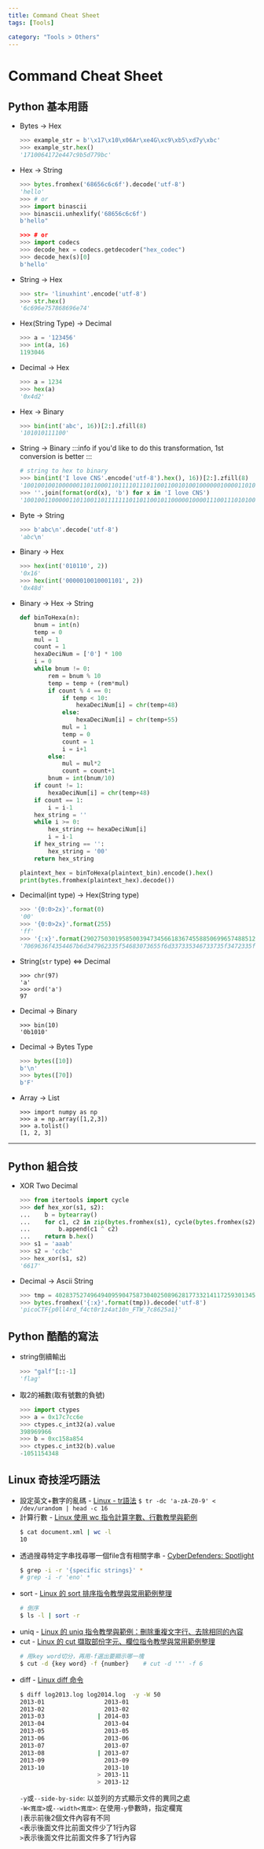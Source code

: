 ```yaml
---
title: Command Cheat Sheet
tags: [Tools]

category: "Tools > Others"
---
```


# Command Cheat Sheet
## Python 基本用語
* Bytes $\to$ Hex
    ```python
    >>> example_str = b'\x17\x10\x06Ar\xe4G\xc9\xb5\xd7y\xbc'
    >>> example_str.hex()
    '1710064172e447c9b5d779bc'
    ```

* Hex $\to$ String
    ```python
    >>> bytes.fromhex('68656c6c6f').decode('utf-8')
    'hello'
    >>> # or
    >>> import binascii
    >>> binascii.unhexlify('68656c6c6f')
    b'hello"
    
    >>> # or
    >>> import codecs
    >>> decode_hex = codecs.getdecoder("hex_codec")
    >>> decode_hex(s)[0]
    b'hello'
    ```
    
* String $\to$ Hex
    ```python
    >>> str= 'linuxhint'.encode('utf-8')
    >>> str.hex()
    '6c696e757868696e74'
    ```

* Hex(String Type) $\to$ Decimal
    ```python
    >>> a = '123456'
    >>> int(a, 16)
    1193046
    ```

* Decimal $\to$ Hex
    ```python
    >>> a = 1234
    >>> hex(a)
    '0x4d2'
    ```
    
* Hex $\to$ Binary
    ```python
    >>> bin(int('abc', 16))[2:].zfill(8)
    '101010111100'
    ```

* String $\to$ Binary
    :::info
    if you'd like to do this transformation, 1st conversion is better
    :::
    ```python
    # string to hex to binary
    >>> bin(int('I love CNS'.encode('utf-8').hex(), 16))[2:].zfill(8)
    '1001001001000000110110001101111011101100110010100100000010000110100111001010011'
    >>> ''.join(format(ord(x), 'b') for x in 'I love CNS')
    '10010011000001101100110111111101101100101100000100001110011101010011'
    ```

* Byte $\to$ String
    ```python
    >>> b'abc\n'.decode('utf-8')
    'abc\n'
    ```

* Binary $\to$ Hex
    ```python
    >>> hex(int('010110', 2))
    '0x16'
    >>> hex(int('0000010010001101', 2))
    '0x48d'
    ```

* Binary $\to$ Hex $\to$ String
    ```python
    def binToHexa(n):
        bnum = int(n)
        temp = 0
        mul = 1
        count = 1
        hexaDeciNum = ['0'] * 100
        i = 0
        while bnum != 0:
            rem = bnum % 10
            temp = temp + (rem*mul)
            if count % 4 == 0:
                if temp < 10:
                    hexaDeciNum[i] = chr(temp+48)
                else:
                    hexaDeciNum[i] = chr(temp+55)
                mul = 1
                temp = 0
                count = 1
                i = i+1
            else:
                mul = mul*2
                count = count+1
            bnum = int(bnum/10)
        if count != 1:
            hexaDeciNum[i] = chr(temp+48)
        if count == 1:
            i = i-1
        hex_string = ''
        while i >= 0:
            hex_string += hexaDeciNum[i]
            i = i-1
        if hex_string == '':
            hex_string = '00'
        return hex_string
    
    plaintext_hex = binToHexa(plaintext_bin).encode().hex() 
    print(bytes.fromhex(plaintext_hex).decode())
    ```

* Decimal(int type) $\to$ Hex(String type)
    ```python
    >>> '{0:0>2x}'.format(0)
    '00'
    >>> '{0:0>2x}'.format(255)
    'ff'
    >>> '{:x}'.format(290275030195850039473456618367455885069965748851278076756743720446703314517401359267322769037469251445384426639837648598397)
    '7069636f4354467b6d347962335f54683073655f6d337335346733735f3472335f646966757272656e745f313737323733357d'
    ```

* String(`str` type) $\iff$ Decimal
    ```python!
    >>> chr(97)
    'a'
    >>> ord('a')
    97
    ```
* Decimal $\to$ Binary
    ```python!
    >>> bin(10)
    '0b1010'
    ```
* Decimal $\to$ Bytes Type
    ```python
    >>> bytes([10])
    b'\n'
    >>> bytes([70])
    b'F'
    ```
    
* Array $\to$ List
    ```python!
    >>> import numpy as np
    >>> a = np.array([1,2,3])
    >>> a.tolist()
    [1, 2, 3]
    ```
---
## Python 組合技
* XOR Two Decimal
    ```python
    >>> from itertools import cycle
    >>> def hex_xor(s1, s2):
    ...    b = bytearray()
    ...    for c1, c2 in zip(bytes.fromhex(s1), cycle(bytes.fromhex(s2))):
    ...        b.append(c1 ^ c2)
    ...    return b.hex()
    >>> s1 = 'aaab'
    >>> s2 = 'ccbc'
    >>> hex_xor(s1, s2)
    '6617'
    ```
* Decimal $\to$ Ascii String
    ```python
    >>> tmp = 4028375274964940959047587304025089628177332141172593013450629550958369516176531641246900741346661851279741
    >>> bytes.fromhex('{:x}'.format(tmp)).decode('utf-8')
    'picoCTF{p0ll4rd_f4ct0r1z4at10n_FTW_7c8625a1}'
    ```
    
## Python 酷酷的寫法
* string倒續輸出
    ```python
    >>> "galf"[::-1]
    'flag'
    ```
* 取2的補數(取有號數的負號)
    ```python
    >>> import ctypes
    >>> a = 0x17c7cc6e
    >>> ctypes.c_int32(a).value
    398969966
    >>> b = 0xc158a854
    >>> ctypes.c_int32(b).value
    -1051154348
    ```

## Linux 奇技淫巧語法
* 設定英文+數字的亂碼 - [Linux - tr語法](https://www.runoob.com/linux/linux-comm-tr.html)
    `$ tr -dc 'a-zA-Z0-9' < /dev/urandom | head -c 16`
* 計算行數 - [Linux 使用 wc 指令計算字數、行數教學與範例](https://blog.gtwang.org/linux/linux-wc-command-tutorial-examples/)
    ```bash
    $ cat document.xml | wc -l
    10
    ```
* 透過搜尋特定字串找尋哪一個file含有相關字串 - [CyberDefenders: Spotlight](https://forensicskween.com/ctf/cyberdefenders/spotlight/#)
    ```bash
    $ grep -i -r '{specific strings}' *
    # grep -i -r 'eno' *
    ```
* sort - [Linux 的 sort 排序指令教學與常用範例整理](https://blog.gtwang.org/linux/linux-sort-command-tutorial-and-examples/)
    ```bash
    # 倒序
    $ ls -l | sort -r
    ```
* uniq - [Linux 的 uniq 指令教學與範例：刪除重複文字行、去除相同的內容](https://blog.gtwang.org/linux/linux-uniq-command-tutorial/)
* cut - [Linux 的 cut 擷取部份字元、欄位指令教學與常用範例整理](https://blog.gtwang.org/linux/linux-cut-command-tutorial-and-examples/)
    ```bash
    # 用key word切分，再用-f選出要顯示哪一塊
    $ cut -d {key word} -f {number}    # cut -d '"' -f 6
    ```
* diff - [Linux diff 命令](https://www.runoob.com/linux/linux-comm-diff.html)
    ```bash
    $ diff log2013.log log2014.log  -y -W 50
    2013-01                 2013-01
    2013-02                 2013-02
    2013-03               | 2014-03
    2013-04                 2013-04
    2013-05                 2013-05
    2013-06                 2013-06
    2013-07                 2013-07
    2013-08               | 2013-07
    2013-09                 2013-09
    2013-10                 2013-10
                          > 2013-11
                          > 2013-12
    ```
    `-y`或`--side-by-side`: 以並列的方式顯示文件的異同之處</br>
    `-W<寬度>`或`--width<寬度>`: 在使用`-y`參數時，指定欄寬</br>
    `|`表示前後2個文件內容有不同</br>
    `<`表示後面文件比前面文件少了1行內容</br>
    `>`表示後面文件比前面文件多了1行內容
    